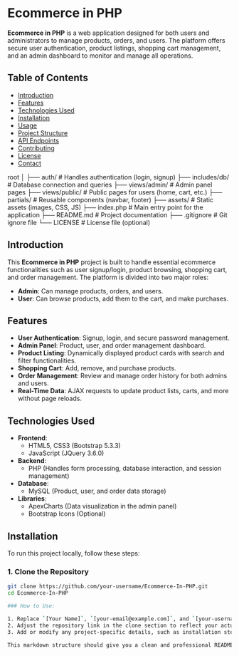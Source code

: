 # Ecommerce in PHP

**Ecommerce in PHP** is a web application designed for both users and administrators to manage products, orders, and users. The platform offers secure user authentication, product listings, shopping cart management, and an admin dashboard to monitor and manage all operations.

## Table of Contents

- [Introduction](#introduction)
- [Features](#features)
- [Technologies Used](#technologies-used)
- [Installation](#installation)
- [Usage](#usage)
- [Project Structure](#project-structure)
- [API Endpoints](#api-endpoints)
- [Contributing](#contributing)
- [License](#license)
- [Contact](#contact)

root
│
├── auth/                # Handles authentication (login, signup)
├── includes/db/         # Database connection and queries
├── views/admin/         # Admin panel pages
├── views/public/        # Public pages for users (home, cart, etc.)
├── partials/            # Reusable components (navbar, footer)
├── assets/              # Static assets (images, CSS, JS)
├── index.php            # Main entry point for the application
├── README.md            # Project documentation
├── .gitignore           # Git ignore file
└── LICENSE              # License file (optional)


## Introduction

This **Ecommerce in PHP** project is built to handle essential ecommerce functionalities such as user signup/login, product browsing, shopping cart, and order management. The platform is divided into two major roles:

- **Admin**: Can manage products, orders, and users.
- **User**: Can browse products, add them to the cart, and make purchases.

## Features

- **User Authentication**: Signup, login, and secure password management.
- **Admin Panel**: Product, user, and order management dashboard.
- **Product Listing**: Dynamically displayed product cards with search and filter functionalities.
- **Shopping Cart**: Add, remove, and purchase products.
- **Order Management**: Review and manage order history for both admins and users.
- **Real-Time Data**: AJAX requests to update product lists, carts, and more without page reloads.

## Technologies Used

- **Frontend**:
  - HTML5, CSS3 (Bootstrap 5.3.3)
  - JavaScript (JQuery 3.6.0)
- **Backend**:
  - PHP (Handles form processing, database interaction, and session management)
- **Database**:
  - MySQL (Product, user, and order data storage)
- **Libraries**:
  - ApexCharts (Data visualization in the admin panel)
  - Bootstrap Icons (Optional)

## Installation

To run this project locally, follow these steps:

### 1. Clone the Repository
```bash
git clone https://github.com/your-username/Ecommerce-In-PHP.git
cd Ecommerce-In-PHP

### How to Use:

1. Replace `[Your Name]`, `[your-email@example.com]`, and `[your-username]` with your actual details.
2. Adjust the repository link in the clone section to reflect your actual GitHub URL.
3. Add or modify any project-specific details, such as installation steps or features, based on your project’s exact setup.

This markdown structure should give you a clean and professional README file for your project.
